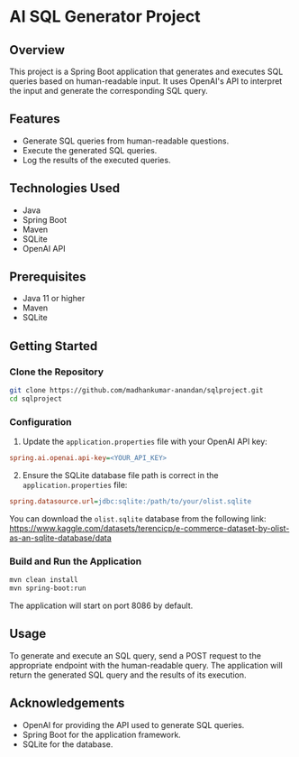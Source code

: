 

# AI SQL Generator Project

## Overview

This project is a Spring Boot application that generates and executes SQL queries based on human-readable input. 
It uses OpenAI's API to interpret the input and generate the corresponding SQL query.

## Features

- Generate SQL queries from human-readable questions.
- Execute the generated SQL queries.
- Log the results of the executed queries.

## Technologies Used

- Java
- Spring Boot
- Maven
- SQLite
- OpenAI API

## Prerequisites

- Java 11 or higher
- Maven
- SQLite

## Getting Started

### Clone the Repository

```sh
git clone https://github.com/madhankumar-anandan/sqlproject.git
cd sqlproject
```

### Configuration

1. Update the `application.properties` file with your OpenAI API key:

```ini
spring.ai.openai.api-key=<YOUR_API_KEY>
```

2. Ensure the SQLite database file path is correct in the `application.properties` file:

```ini
spring.datasource.url=jdbc:sqlite:/path/to/your/olist.sqlite
```
You can download the `olist.sqlite` database from the following link:
https://www.kaggle.com/datasets/terencicp/e-commerce-dataset-by-olist-as-an-sqlite-database/data

### Build and Run the Application

```sh
mvn clean install
mvn spring-boot:run
```

The application will start on port 8086 by default.

## Usage

To generate and execute an SQL query, send a POST request to the appropriate endpoint with the human-readable query. The application will return the generated SQL query and the results of its execution.

## Acknowledgements

- OpenAI for providing the API used to generate SQL queries.
- Spring Boot for the application framework.
- SQLite for the database.


